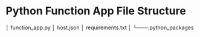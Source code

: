 # Python Function App File Structure

│   function_app.py
│   host.json
│   requirements.txt
│
└───.python_packages
